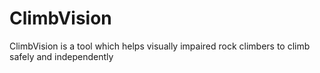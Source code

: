 # ClimbVision

ClimbVision is a tool which helps visually impaired rock climbers to climb safely and independently
